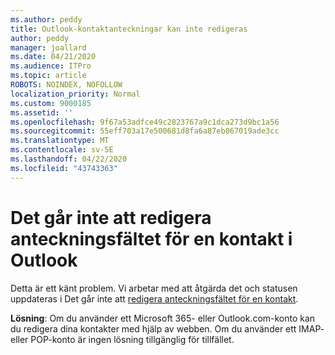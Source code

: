 ```yaml
---
ms.author: peddy
title: Outlook-kontaktanteckningar kan inte redigeras
author: peddy
manager: joallard
ms.date: 04/21/2020
ms.audience: ITPro
ms.topic: article
ROBOTS: NOINDEX, NOFOLLOW
localization_priority: Normal
ms.custom: 9000185
ms.assetid: ''
ms.openlocfilehash: 9f67a53adfce49c2823767a9c1dca273d9bc1a56
ms.sourcegitcommit: 55eff703a17e500681d8fa6a87eb067019ade3cc
ms.translationtype: MT
ms.contentlocale: sv-SE
ms.lasthandoff: 04/22/2020
ms.locfileid: "43743363"
---
```

# <a name="cant-edit-the-notes-field-for-a-contact-in-outlook"></a>Det går inte att redigera anteckningsfältet för en kontakt i Outlook
Detta är ett känt problem. Vi arbetar med att åtgärda det och statusen uppdateras i Det går inte att [redigera anteckningsfältet för en kontakt](https://support.office.com/article/fb8394ce-04ce-48b5-bae4-be46f77f10fe).

**Lösning**: Om du använder ett Microsoft 365- eller Outlook.com-konto kan du redigera dina kontakter med hjälp av webben. Om du använder ett IMAP- eller POP-konto är ingen lösning tillgänglig för tillfället.